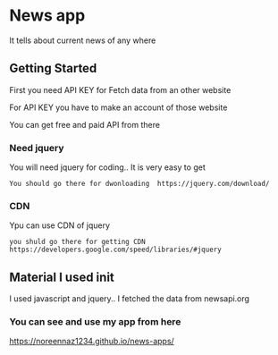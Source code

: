 # News app

It tells about current news of any where 


## Getting Started

First you need API KEY for Fetch data from an other website

For API KEY you have to make an account of those website 

You can get free and paid API from there 


### Need jquery

You will need jquery for coding.. It is very easy to get

```
You should go there for dwonloading  https://jquery.com/download/
```

### CDN

Ypu can use CDN of jquery

```
you shuld go there for getting CDN https://developers.google.com/speed/libraries/#jquery
```

## Material I used init
I used javascript and jquery.. I fetched the data from newsapi.org

### You can see and use my app from here 

https://noreennaz1234.github.io/news-apps/
